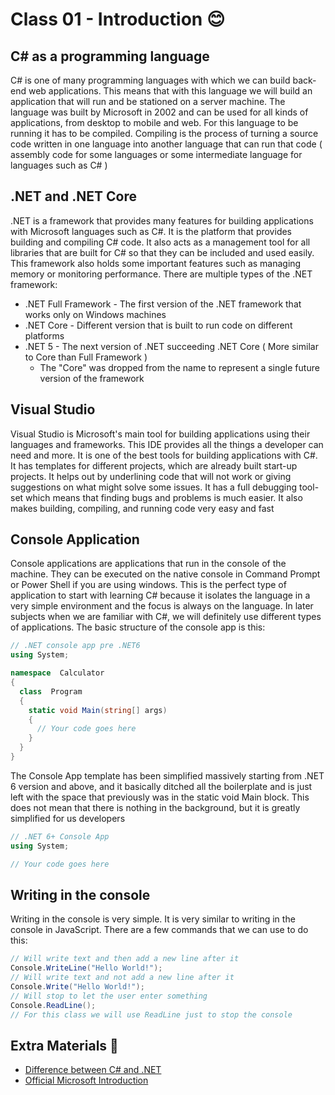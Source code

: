 # Class 01 - Introduction 😊

## C# as a programming language

C# is one of many programming languages with which we can build back-end web applications. This means that with this language we will build an application that will run and be stationed on a server machine. The language was built by Microsoft in 2002 and can be used for all kinds of applications, from desktop to mobile and web. For this language to be running it has to be compiled. Compiling is the process of turning a source code written in one language into another language that can run that code ( assembly code for some languages or some intermediate language for languages such as C# )

## .NET and .NET Core

.NET is a framework that provides many features for building applications with Microsoft languages such as C#. It is the platform that provides building and compiling C# code. It also acts as a management tool for all libraries that are built for C# so that they can be included and used easily. This framework also holds some important features such as managing memory or monitoring performance. There are multiple types of the .NET framework:

* .NET Full Framework - The first version of the .NET framework that works only on Windows machines
* .NET Core - Different version that is built to run code on different platforms
* .NET 5 - The next version of .NET succeeding .NET Core ( More similar to Core than Full Framework )
  * The "Core" was dropped from the name to represent a single future version of the framework

## Visual Studio

Visual Studio is Microsoft's main tool for building applications using their languages and frameworks. This IDE provides all the things a developer can need and more. It is one of the best tools for building applications with C#. It has templates for different projects, which are already built start-up projects. It helps out by underlining code that will not work or giving suggestions on what might solve some issues. It has a full debugging tool-set which means that finding bugs and problems is much easier. It also makes building, compiling, and running code very easy and fast

## Console Application

Console applications are applications that run in the console of the machine. They can be executed on the native console in Command Prompt or Power Shell if you are using windows. This is the perfect type of application to start with learning C# because it isolates the language in a very simple environment and the focus is always on the language. In later subjects when we are familiar with C#, we will definitely use different types of applications. The basic structure of the console app is this:

```csharp
// .NET console app pre .NET6
using System; 

namespace  Calculator 
{ 
  class  Program 
  { 
    static void Main(string[] args) 
    { 
      // Your code goes here
    } 
  } 
}
```

The Console App template has been simplified massively starting from .NET 6 version and above, and it basically ditched all the boilerplate and is just left with the space that previously was in the static void Main block. This does not mean that there is nothing in the background, but it is greatly simplified for us developers

```csharp
// .NET 6+ Console App
using System; 

// Your code goes here
```

## Writing in the console

Writing in the console is very simple. It is very similar to writing in the console in JavaScript. There are a few commands that we can use to do this:

```csharp
// Will write text and then add a new line after it
Console.WriteLine("Hello World!");
// Will write text and not add a new line after it
Console.Write("Hello World!");
// Will stop to let the user enter something
Console.ReadLine();
// For this class we will use ReadLine just to stop the console
```

## Extra Materials 📘

* [Difference between C# and .NET](https://www.educba.com/c-sharp-vs-net/)
* [Official Microsoft Introduction](https://docs.microsoft.com/en-us/dotnet/csharp/tutorials/intro-to-csharp/)
